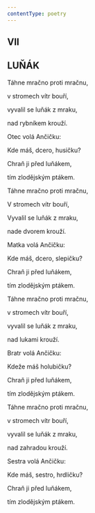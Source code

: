 ```yaml
---
contentType: poetry
---
```


<section>

## VII  

## LUŇÁK

Táhne mračno proti mračnu,  

v stromech vítr bouří,

vyvalil se luňák z mraku,

nad rybníkem krouží.

Otec volá Ančičku:

Kde máš, dcero, husičku?

Chraň ji před luňákem,

tím zlodějským ptákem.

</section>

<section>

Táhne mračno proti mračnu,

V stromech vítr bouří,

Vyvalil se luňák z mraku,

nade dvorem krouží.

Matka volá Ančičku:

Kde máš, dcero, slepičku?

Chraň ji před luňákem,

tím zlodějským ptákem.

</section>

<section>

Táhne mračno proti mračnu,

v stromech vítr bouří,

vyvalil se luňák z mraku,

nad lukami krouží.

Bratr volá Ančičku:

Kdeže máš holubičku?

Chraň ji před luňákem,

tím zlodějským ptákem.

</section>

<section>

Táhne mračno proti mračnu,

v stromech vítr bouří,

vyvalil se luňák z mraku,

nad zahradou krouží.

Sestra volá Ančičku:

Kde máš, sestro, hrdličku?

Chraň ji před luňákem,

tím zlodějským ptákem.

</section>
